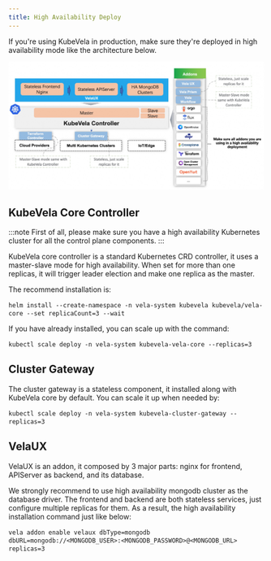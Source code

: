 ```yaml
---
title: High Availability Deploy
---
```


If you're using KubeVela in production, make sure they're deployed in high availability mode like the architecture below.

![](../../resources/ha-deploy.jpg)


## KubeVela Core Controller

:::note
First of all, please make sure you have a high availability Kubernetes cluster for all the control plane components.
:::

KubeVela core controller is a standard Kubernetes CRD controller, it uses a master-slave mode for high availability. When set for more than one replicas, it will trigger leader election and make one replica as the master.

The recommend installation is:

```
helm install --create-namespace -n vela-system kubevela kubevela/vela-core --set replicaCount=3 --wait
```

If you have already installed, you can scale up with the command:

```
kubectl scale deploy -n vela-system kubevela-vela-core --replicas=3
```

## Cluster Gateway

The cluster gateway is a stateless component, it installed along with KubeVela core by default. You can scale it up when needed by:

```
kubectl scale deploy -n vela-system kubevela-cluster-gateway --replicas=3
```

## VelaUX

VelaUX is an addon, it composed by 3 major parts: nginx for frontend, APIServer as backend, and its database.

We strongly recommend to use high availability mongodb cluster as the database driver. The frontend and backend are both stateless services, just configure multiple replicas for them. As a result, the high availability installation command just like below:

```
vela addon enable velaux dbType=mongodb dbURL=mongodb://<MONGODB_USER>:<MONGODB_PASSWORD>@<MONGODB_URL> replicas=3
```

